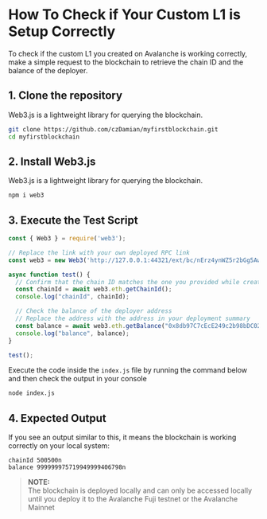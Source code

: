 # How To Check if Your Custom L1 is Setup Correctly

To check if the custom L1 you created on Avalanche is working correctly, make a simple request to the blockchain to retrieve the chain ID and the balance of the deployer.

## 1. Clone the repository

Web3.js is a lightweight library for querying the blockchain.

```bash
git clone https://github.com/czDamian/myfirstblockchain.git
cd myfirstblockchain
```

## 2. Install Web3.js

Web3.js is a lightweight library for querying the blockchain.

```bash
npm i web3
```

## 3. Execute the Test Script

```js
const { Web3 } = require('web3');

// Replace the link with your own deployed RPC link
const web3 = new Web3('http://127.0.0.1:44321/ext/bc/nErz4ynWZ5r2bGg5AwKjWbdWRZy4YRdVp6f4cn7B1J9QVJqq4/rpc');

async function test() {
  // Confirm that the chain ID matches the one you provided while creating the blockchain
  const chainId = await web3.eth.getChainId();
  console.log("chainId", chainId);

  // Check the balance of the deployer address
  // Replace the address with the address in your deployment summary
  const balance = await web3.eth.getBalance("0x8db97C7cEcE249c2b98bDC0226Cc4C2A57BF52FC");
  console.log("balance", balance);
}

test();

```
Execute the code inside the  `index.js` file by running the command below and then check the output in your console
```bash
node index.js
```

## 4. Expected Output

If you see an output similar to this, it means the blockchain is working correctly on your local system:

```
chainId 500500n
balance 999999975719949999406798n
```

> **NOTE:**  
> The blockchain is deployed locally and can only be accessed locally until you deploy it to the Avalanche Fuji testnet or the Avalanche Mainnet
